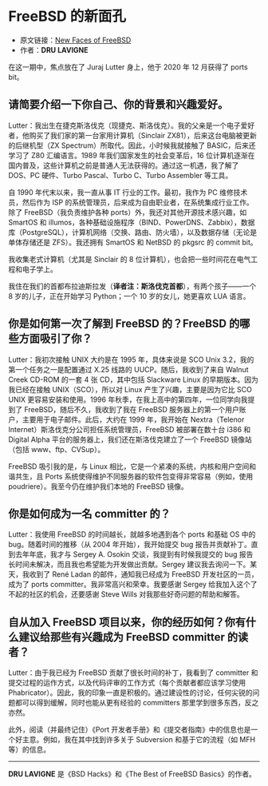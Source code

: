 # FreeBSD 的新面孔

- 原文链接：[New Faces of FreeBSD](https://freebsdfoundation.org/wp-content/uploads/2021/03/New-Faces.pdf)
- 作者：**DRU LAVIGNE**

在这一期中，焦点放在了 Juraj Lutter 身上，他于 2020 年 12 月获得了 ports bit。

## 请简要介绍一下你自己、你的背景和兴趣爱好。

Lutter：我出生在捷克斯洛伐克（现捷克、斯洛伐克）。我的父亲是一个电子爱好者，他购买了我们家的第一台家用计算机（Sinclair ZX81），后来这台电脑被更新的后继机型（ZX Spectrum）所取代。因此，小时候我就接触了 BASIC，后来还学习了 Z80 汇编语言。1989 年我们国家发生的社会变革后，16 位计算机逐渐在国内普及，这些计算机之前是普通人无法获得的。通过这一机遇，我了解了 DOS、PC 硬件、Turbo Pascal、Turbo C、Turbo Assembler 等工具。

自 1990 年代末以来，我一直从事 IT 行业的工作。最初，我作为 PC 维修技术员，然后作为 ISP 的系统管理员，后来成为自由职业者，在系统集成行业工作。除了 FreeBSD（我负责维护各种 ports）外，我还对其他开源技术感兴趣，如 SmartOS 和 illumos，各种基础设施程序（BIND、PowerDNS、Zabbix），数据库（PostgreSQL），计算机网络（交换、路由、防火墙），以及数据存储（无论是单体存储还是 ZFS）。我还拥有 SmartOS 和 NetBSD 的 pkgsrc 的 commit bit。

我收集老式计算机（尤其是 Sinclair 的 8 位计算机），也会把一些时间花在电气工程和电子学上。

我住在我们的首都布拉迪斯拉发（**译者注：斯洛伐克首都**），有两个孩子——一个 8 岁的儿子，正在开始学习 Python；一个 10 岁的女儿，她更喜欢 LUA 语言。

## 你是如何第一次了解到 FreeBSD 的？FreeBSD 的哪些方面吸引了你？

Lutter：我初次接触 UNIX 大约是在 1995 年，具体来说是 SCO Unix 3.2，我的第一个任务之一是配置通过 X.25 线路的 UUCP。随后，我收到了来自 Walnut Creek CD-ROM 的一套 4 张 CD，其中包括 Slackware Linux 的早期版本。因为我已经在接触 UNIX（SCO），所以对 Linux 产生了兴趣，主要是因为它比 SCO UNIX 更容易安装和使用。1996 年秋季，在我上高中的第四年，一位同学向我提到了 FreeBSD，随后不久，我收到了我在 FreeBSD 服务器上的第一个用户账户，主要用于电子邮件。此后，大约在 1999 年，我开始在 Nextra（Telenor Internet）斯洛伐克分公司担任系统管理员，FreeBSD 被部署在数十台 i386 和 Digital Alpha 平台的服务器上，我们还在斯洛伐克建立了一个 FreeBSD 镜像站（包括 www、ftp、CVSup）。

FreeBSD 吸引我的是，与 Linux 相比，它是一个紧凑的系统，内核和用户空间和谐共生，且 Ports 系统使得维护不同服务器的软件包变得非常容易（例如，使用 poudriere）。我至今仍在维护我们本地的 FreeBSD 镜像。

## 你是如何成为一名 committer 的？

Lutter：我使用 FreeBSD 的时间越长，就越多地遇到各个 ports 和基础 OS 中的 bug。随着时间的推移（从 2004 年开始），我开始提交 bug 报告并贡献补丁。直到去年年底，我才与 Sergey A. Osokin 交谈，我提到有时候我提交的 bug 报告长时间未解决，而且我也希望能为开发做出贡献。Sergey 建议我去询问一下。某天，我收到了 René Ladan 的邮件，通知我已经成为 FreeBSD 开发社区的一员，成为了 ports committer。我非常高兴和荣幸。我要感谢 Sergey 给我加入这个了不起的社区的机会，还要感谢 Steve Wills 对我那些好奇问题的帮助和解答。

## 自从加入 FreeBSD 项目以来，你的经历如何？你有什么建议给那些有兴趣成为 FreeBSD committer 的读者？

Lutter：由于我已经为 FreeBSD 贡献了很长时间的补丁，我看到了 committer 和提交过程的运作方式，以及代码评审的工作方式（每个贡献者都应该学习使用 Phabricator）。因此，我的印象一直是积极的。通过建设性的讨论，任何尖锐的问题都可以得到缓解，同时也能从更有经验的 committers 那里学到很多东西，反之亦然。

此外，阅读（并最终记住）《Port 开发者手册》和《提交者指南》中的信息也是一个好主意。例如，我在其中找到许多关于 Subversion 和基于它的流程（如 MFH 等）的信息。

---

**DRU LAVIGNE** 是《BSD Hacks》和《The Best of FreeBSD Basics》的作者。

